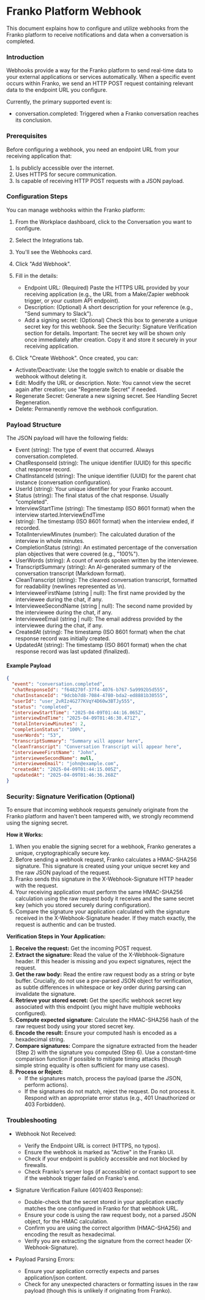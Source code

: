 # Franko Platform Webhook

This document explains how to configure and utilize webhooks from the Franko platform to receive notifications and data when a conversation is completed.

### Introduction

Webhooks provide a way for the Franko platform to send real-time data to your external applications or services automatically. When a specific event occurs within Franko, we send an HTTP POST request containing relevant data to the endpoint URL you configure.

Currently, the primary supported event is:
- conversation.completed: Triggered when a Franko conversation reaches its conclusion. 

### Prerequisites

Before configuring a webhook, you need an endpoint URL from your receiving application that:

1. Is publicly accessible over the internet.
2. Uses HTTPS for secure communication.
3. Is capable of receiving HTTP POST requests with a JSON payload.

### Configuration Steps

You can manage webhooks within the Franko platform:
1. From the Workplace dashboard, click to the Conversation you want to configure.
2. Select the Integrations tab.
3. You'll see the Webhooks card.
4. Click "Add Webhook".
5. Fill in the details:
    - Endpoint URL: (Required) Paste the HTTPS URL provided by your receiving application (e.g., the URL from a Make/Zapier webhook trigger, or your custom API endpoint).
    - Description: (Optional) A short description for your reference (e.g., "Send summary to Slack").
    - Add a signing secret: (Optional) Check this box to generate a unique secret key for this webhook. See the Security: Signature Verification section for details. Important: The secret key will be shown only once immediately after creation. Copy it and store it securely in your receiving application.

6. Click "Create Webhook".
Once created, you can:
- Activate/Deactivate: Use the toggle switch to enable or disable the webhook without deleting it.
- Edit: Modify the URL or description. Note: You cannot view the secret again after creation; use "Regenerate Secret" if needed.
- Regenerate Secret: Generate a new signing secret. See Handling Secret Regeneration.
- Delete: Permanently remove the webhook configuration.

### Payload Structure
The JSON payload will have the following fields:

- Event (string): The type of event that occurred. Always conversation.completed.
- ChatResponseId (string): The unique identifier (UUID) for this specific chat response record.
- ChatInstanceId (string): The unique identifier (UUID) for the parent chat instance (conversation configuration).
- UserId (string): Your unique identifier for your Franko account.
- Status (string): The final status of the chat response. Usually "completed".
- InterviewStartTime (string): The timestamp (ISO 8601 format) when the interview started.InterviewEndTime 
- (string): The timestamp (ISO 8601 format) when the interview ended, if recorded.
- TotalInterviewMinutes (number): The calculated duration of the interview in whole minutes.
- CompletionStatus (string): An estimated percentage of the conversation plan objectives that were covered (e.g., "100%").
- UserWords (string): A count of words spoken written by the interviewee.
- TranscriptSummary (string): An AI-generated summary of the conversation transcript (Markdown format).
- CleanTranscript (string): The cleaned conversation transcript, formatted for readability (newlines represented as \n).
- IntervieweeFirstName (string | null): The first name provided by the interviewee during the chat, if any.
- IntervieweeSecondName (string | null): The second name provided by the interviewee during the chat, if any.
- IntervieweeEmail (string | null): The email address provided by the interviewee during the chat, if any.
- CreatedAt (string): The timestamp (ISO 8601 format) when the chat response record was initially created.
- UpdatedAt (string): The timestamp (ISO 8601 format) when the chat response record was last updated (finalized).

#### Example Payload

```JSON
{
  "event": "conversation.completed",
  "chatResponseId": "f648270f-37f4-4076-b767-5a9992b5d555",
  "chatInstanceId": "9dcbb7d8-7084-4780-bda2-ed8881b30555",
  "userId": "user_2vRIz4G277KVqY4D60w3BTJy555",
  "status": "completed",
  "interviewStartTime": "2025-04-09T01:44:16.065Z",
  "interviewEndTime": "2025-04-09T01:46:30.471Z",
  "totalInterviewMinutes": 2,
  "completionStatus": "100%",
  "userWords": "53",
  "transcriptSummary": "Summary will appear here",
  "cleanTranscript": "Conversation Transcript will appear here",
  "intervieweeFirstName": "John",
  "intervieweeSecondName": null,
  "intervieweeEmail": "john@example.com",
  "createdAt": "2025-04-09T01:44:15.005Z",
  "updatedAt": "2025-04-09T01:46:36.268Z"
}
```

### Security: Signature Verification (Optional)

To ensure that incoming webhook requests genuinely originate from the Franko platform and haven't been tampered with, we strongly recommend using the signing secret.

**How it Works:**
1. When you enable the signing secret for a webhook, Franko generates a unique, cryptographically secure key.
2. Before sending a webhook request, Franko calculates a HMAC-SHA256 signature. This signature is created using your unique secret key and the raw JSON payload of the request.
3. Franko sends this signature in the X-Webhook-Signature HTTP header with the request.
4. Your receiving application must perform the same HMAC-SHA256 calculation using the raw request body it receives and the same secret key (which you stored securely during configuration).
5. Compare the signature your application calculated with the signature received in the X-Webhook-Signature header. If they match exactly, the request is authentic and can be trusted.

**Verification Steps in Your Application:**
1. **Receive the request:** Get the incoming POST request.
2. **Extract the signature:** Read the value of the X-Webhook-Signature header. If this header is missing and you expect signatures, reject the request.
3. **Get the raw body:** Read the entire raw request body as a string or byte buffer. Crucially, do not use a pre-parsed JSON object for verification, as subtle differences in whitespace or key order during parsing can invalidate the signature.
4. **Retrieve your stored secret:** Get the specific webhook secret key associated with this endpoint (you might have multiple webhooks configured).
5. **Compute expected signature:** Calculate the HMAC-SHA256 hash of the raw request body using your stored secret key.
6. **Encode the result:** Ensure your computed hash is encoded as a hexadecimal string.
7. **Compare signatures:** Compare the signature extracted from the header (Step 2) with the signature you computed (Step 6). Use a constant-time comparison function if possible to mitigate timing attacks (though simple string equality is often sufficient for many use cases).
8. **Process or Reject:**
    - If the signatures match, process the payload (parse the JSON, perform actions).
    - If the signatures do not match, reject the request. Do not process it. Respond with an appropriate error status (e.g., 401 Unauthorized or 403 Forbidden).


### Troubleshooting

- Webhook Not Received:
  - Verify the Endpoint URL is correct (HTTPS, no typos).
  - Ensure the webhook is marked as "Active" in the Franko UI.
  - Check if your endpoint is publicly accessible and not blocked by firewalls.
  - Check Franko's server logs (if accessible) or contact support to see if the webhook trigger failed on Franko's end.

- Signature Verification Failure (401/403 Response):
  - Double-check that the secret stored in your application exactly matches the one configured in Franko for that webhook URL.
  - Ensure your code is using the raw request body, not a parsed JSON object, for the HMAC calculation.
  - Confirm you are using the correct algorithm (HMAC-SHA256) and encoding the result as hexadecimal.
  - Verify you are extracting the signature from the correct header (X-Webhook-Signature).

- Payload Parsing Errors:
  - Ensure your application correctly expects and parses application/json content.
  - Check for any unexpected characters or formatting issues in the raw payload (though this is unlikely if originating from Franko).